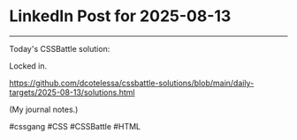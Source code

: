 # LinkedIn Post for 2025-08-13

---

Today's CSSBattle solution:

Locked in.

https://github.com/dcotelessa/cssbattle-solutions/blob/main/daily-targets/2025-08-13/solutions.html

(My journal notes.)

#cssgang #CSS #CSSBattle #HTML
